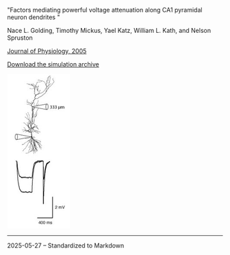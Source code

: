 "Factors mediating powerful voltage attenuation along CA1 pyramidal neuron dendrites "

Nace L. Golding, Timothy Mickus, Yael Katz, William L. Kath, and Nelson Spruston

[Journal of Physiology, 2005](http://www.ncbi.nlm.nih.gov/entrez/query.fcgi?cmd=Retrieve&db=pubmed&dopt=Abstract&list_uids=16002454&query_hl=1)

[Download the simulation archive](http://dendrites.esam.northwestern.edu/JP_2005/Attenuation.zip)

![Figure](readme_files/fig1)

---

2025-05-27 – Standardized to Markdown
